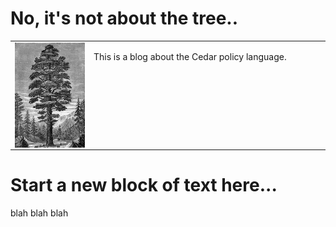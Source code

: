 # No, it's not about the tree..

<table style="border-collapse: collapse; padding: 0; margin: 0;">
        <tr>
            <td style="border: none; width: 25%;">
                <img src="./img/IllustratedCedarTree.jpeg" alt="Your Image" style="display: block; width: 100%; height: auto;">
            </td>
            <td style="border: none; vertical-align: top">
                <p>
                This is a blog about the Cedar policy language.
                </p>
            </td>
        </tr>
</table>

<h1>Start a new block of text here...</h1>


blah blah blah